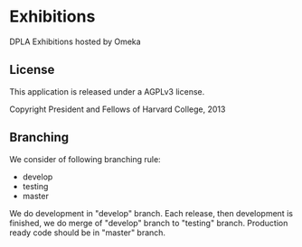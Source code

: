 Exhibitions
===========

DPLA Exhibitions hosted by Omeka

License
--------
This application is released under a AGPLv3 license.

Copyright President and Fellows of Harvard College, 2013

Branching
---------

We consider of following branching rule:
* develop
* testing
* master

We do development in "develop" branch. Each release, then development is finished, we do merge of "develop" branch to "testing" branch. Production ready code should be in "master" branch.